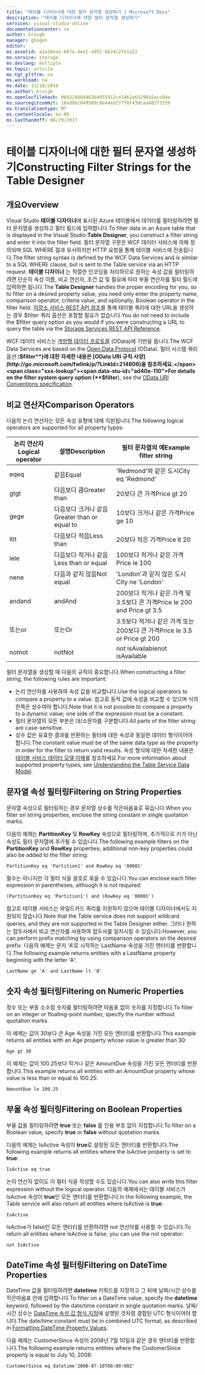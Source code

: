 ```yaml
---
title: "테이블 디자이너에 대한 필터 문자열 생성하기 | Microsoft Docs"
description: "테이블 디자이너에 대한 필터 문자열 생성하기"
services: visual-studio-online
documentationcenter: na
author: kraigb
manager: ghogen
editor: 
ms.assetid: a1a10ea1-687a-4ee1-a952-6b24c2fe1a22
ms.service: storage
ms.devlang: multiple
ms.topic: article
ms.tgt_pltfrm: na
ms.workload: na
ms.date: 11/18/2016
ms.author: kraigb
ms.openlocfilehash: 069224d84462b4955912ce1462a65298a5acc04a
ms.sourcegitcommit: 18ad9bc049589c8e44ed277f8f43dcaa483f3339
ms.translationtype: MT
ms.contentlocale: ko-KR
ms.lasthandoff: 08/29/2017
---
```

# <a name="constructing-filter-strings-for-the-table-designer"></a><span data-ttu-id="ad40e-103">테이블 디자이너에 대한 필터 문자열 생성하기</span><span class="sxs-lookup"><span data-stu-id="ad40e-103">Constructing Filter Strings for the Table Designer</span></span>
## <a name="overview"></a><span data-ttu-id="ad40e-104">개요</span><span class="sxs-lookup"><span data-stu-id="ad40e-104">Overview</span></span>
<span data-ttu-id="ad40e-105">Visual Studio **테이블 디자이너**에 표시된 Azure 테이블에서 데이터를 필터링하려면 필터 문자열을 생성하고 필터 필드에 입력합니다.</span><span class="sxs-lookup"><span data-stu-id="ad40e-105">To filter data in an Azure table that is displayed in the Visual Studio **Table Designer**, you construct a filter string and enter it into the filter field.</span></span> <span data-ttu-id="ad40e-106">필터 문자열 구문은 WCF 데이터 서비스에 의해 정의되며 SQL WHERE 절과 유사하지만 HTTP 요청을 통해 테이블 서비스에 전송됩니다.</span><span class="sxs-lookup"><span data-stu-id="ad40e-106">The filter string syntax is defined by the WCF Data Services and is similar to a SQL WHERE clause, but is sent to the Table service via an HTTP request.</span></span> <span data-ttu-id="ad40e-107">**테이블 디자이너** 는 적절한 인코딩을 처리하므로 원하는 속성 값을 필터링하려면 단순히 속성 이름, 비교 연산자, 조건 값 및 필요에 따라 부울 연산자를 필터 필드에 입력하면 됩니다.</span><span class="sxs-lookup"><span data-stu-id="ad40e-107">The **Table Designer** handles the proper encoding for you, so to filter on a desired property value, you need only enter the property name, comparison operator, criteria value, and optionally, Boolean operator in the filter field.</span></span> <span data-ttu-id="ad40e-108">[저장소 서비스 REST API 참조](http://go.microsoft.com/fwlink/p/?LinkId=400447)를 통해 테이블 쿼리에 대한 URL을 생성하는 경우 $filter 쿼리 옵션은 포함할 필요가 없습니다.</span><span class="sxs-lookup"><span data-stu-id="ad40e-108">You do not need to include the $filter query option as you would if you were constructing a URL to query the table via the [Storage Services REST API Reference](http://go.microsoft.com/fwlink/p/?LinkId=400447).</span></span>

<span data-ttu-id="ad40e-109">WCF 데이터 서비스는 [개방형 데이터 프로토콜](http://go.microsoft.com/fwlink/p/?LinkId=214805) (OData)에 기반을 둡니다.</span><span class="sxs-lookup"><span data-stu-id="ad40e-109">The WCF Data Services are based on the [Open Data Protocol](http://go.microsoft.com/fwlink/p/?LinkId=214805) (OData).</span></span> <span data-ttu-id="ad40e-110">필터 시스템 쿼리 옵션 (**$filter**)에 대한 자세한 내용은 [OData URI 규칙 사양](http://go.microsoft.com/fwlink/p/?LinkId=214806)을 참조하세요.</span><span class="sxs-lookup"><span data-stu-id="ad40e-110">For details on the filter system query option (**$filter**), see the [OData URI Conventions specification](http://go.microsoft.com/fwlink/p/?LinkId=214806).</span></span>

## <a name="comparison-operators"></a><span data-ttu-id="ad40e-111">비교 연산자</span><span class="sxs-lookup"><span data-stu-id="ad40e-111">Comparison Operators</span></span>
<span data-ttu-id="ad40e-112">다음의 논리 연산자는 모든 속성 유형에 대해 지원됩니다.</span><span class="sxs-lookup"><span data-stu-id="ad40e-112">The following logical operators are supported for all property types:</span></span>

| <span data-ttu-id="ad40e-113">논리 연산자</span><span class="sxs-lookup"><span data-stu-id="ad40e-113">Logical operator</span></span> | <span data-ttu-id="ad40e-114">설명</span><span class="sxs-lookup"><span data-stu-id="ad40e-114">Description</span></span> | <span data-ttu-id="ad40e-115">필터 문자열의 예</span><span class="sxs-lookup"><span data-stu-id="ad40e-115">Example filter string</span></span> |
| --- | --- | --- |
| <span data-ttu-id="ad40e-116">eq</span><span class="sxs-lookup"><span data-stu-id="ad40e-116">eq</span></span> |<span data-ttu-id="ad40e-117">같음</span><span class="sxs-lookup"><span data-stu-id="ad40e-117">Equal</span></span> |<span data-ttu-id="ad40e-118">'Redmond'와 같은 도시</span><span class="sxs-lookup"><span data-stu-id="ad40e-118">City eq 'Redmond'</span></span> |
| <span data-ttu-id="ad40e-119">gt</span><span class="sxs-lookup"><span data-stu-id="ad40e-119">gt</span></span> |<span data-ttu-id="ad40e-120">다음보다 큼</span><span class="sxs-lookup"><span data-stu-id="ad40e-120">Greater than</span></span> |<span data-ttu-id="ad40e-121">20보다 큰 가격</span><span class="sxs-lookup"><span data-stu-id="ad40e-121">Price gt 20</span></span> |
| <span data-ttu-id="ad40e-122">ge</span><span class="sxs-lookup"><span data-stu-id="ad40e-122">ge</span></span> |<span data-ttu-id="ad40e-123">다음보다 크거나 같음</span><span class="sxs-lookup"><span data-stu-id="ad40e-123">Greater than or equal to</span></span> |<span data-ttu-id="ad40e-124">10보다 크거나 같은 가격</span><span class="sxs-lookup"><span data-stu-id="ad40e-124">Price ge 10</span></span> |
| <span data-ttu-id="ad40e-125">lt</span><span class="sxs-lookup"><span data-stu-id="ad40e-125">lt</span></span> |<span data-ttu-id="ad40e-126">다음보다 적음</span><span class="sxs-lookup"><span data-stu-id="ad40e-126">Less than</span></span> |<span data-ttu-id="ad40e-127">20보다 적은 가격</span><span class="sxs-lookup"><span data-stu-id="ad40e-127">Price lt 20</span></span> |
| <span data-ttu-id="ad40e-128">le</span><span class="sxs-lookup"><span data-stu-id="ad40e-128">le</span></span> |<span data-ttu-id="ad40e-129">다음보다 적거나 같음</span><span class="sxs-lookup"><span data-stu-id="ad40e-129">Less than or equal</span></span> |<span data-ttu-id="ad40e-130">100보다 적거나 같은 가격</span><span class="sxs-lookup"><span data-stu-id="ad40e-130">Price le 100</span></span> |
| <span data-ttu-id="ad40e-131">ne</span><span class="sxs-lookup"><span data-stu-id="ad40e-131">ne</span></span> |<span data-ttu-id="ad40e-132">다음과 같지 않음</span><span class="sxs-lookup"><span data-stu-id="ad40e-132">Not equal</span></span> |<span data-ttu-id="ad40e-133">'London'과 같지 않은 도시</span><span class="sxs-lookup"><span data-stu-id="ad40e-133">City ne 'London'</span></span> |
| <span data-ttu-id="ad40e-134">and</span><span class="sxs-lookup"><span data-stu-id="ad40e-134">and</span></span> |<span data-ttu-id="ad40e-135">and</span><span class="sxs-lookup"><span data-stu-id="ad40e-135">And</span></span> |<span data-ttu-id="ad40e-136">200보다 적거나 같은 가격 및 3.5보다 큰 가격</span><span class="sxs-lookup"><span data-stu-id="ad40e-136">Price le 200 and Price gt 3.5</span></span> |
| <span data-ttu-id="ad40e-137">또는</span><span class="sxs-lookup"><span data-stu-id="ad40e-137">or</span></span> |<span data-ttu-id="ad40e-138">또는</span><span class="sxs-lookup"><span data-stu-id="ad40e-138">Or</span></span> |<span data-ttu-id="ad40e-139">3.5보다 적거나 같은 가격 또는 200보다 큰 가격</span><span class="sxs-lookup"><span data-stu-id="ad40e-139">Price le 3.5 or Price gt 200</span></span> |
| <span data-ttu-id="ad40e-140">not</span><span class="sxs-lookup"><span data-stu-id="ad40e-140">not</span></span> |<span data-ttu-id="ad40e-141">not</span><span class="sxs-lookup"><span data-stu-id="ad40e-141">Not</span></span> |<span data-ttu-id="ad40e-142">not isAvailable</span><span class="sxs-lookup"><span data-stu-id="ad40e-142">not isAvailable</span></span> |

<span data-ttu-id="ad40e-143">필터 문자열을 생성할 때 다음의 규칙이 중요합니다.</span><span class="sxs-lookup"><span data-stu-id="ad40e-143">When constructing a filter string, the following rules are important:</span></span>

* <span data-ttu-id="ad40e-144">논리 연산자를 사용하여 속성 값을 비교합니다.</span><span class="sxs-lookup"><span data-stu-id="ad40e-144">Use the logical operators to compare a property to a value.</span></span> <span data-ttu-id="ad40e-145">참고로 동적 값에 속성을 비교할 수 있으며 식의 한쪽은 상수여야 합니다.</span><span class="sxs-lookup"><span data-stu-id="ad40e-145">Note that it is not possible to compare a property to a dynamic value; one side of the expression must be a constant.</span></span>
* <span data-ttu-id="ad40e-146">필터 문자열의 모든 부분은 대/소문자를 구분합니다.</span><span class="sxs-lookup"><span data-stu-id="ad40e-146">All parts of the filter string are case-sensitive.</span></span>
* <span data-ttu-id="ad40e-147">상수 값은 유효한 결과를 반환하는 필터에 대한 속성과 동일한 데이터 형식이어야 합니다.</span><span class="sxs-lookup"><span data-stu-id="ad40e-147">The constant value must be of the same data type as the property in order for the filter to return valid results.</span></span> <span data-ttu-id="ad40e-148">속성 형식에 대한 자세한 내용은 [테이블 서비스 데이터 모델 이해](http://go.microsoft.com/fwlink/p/?LinkId=400448)를 참조하세요.</span><span class="sxs-lookup"><span data-stu-id="ad40e-148">For more information about supported property types, see [Understanding the Table Service Data Model](http://go.microsoft.com/fwlink/p/?LinkId=400448).</span></span>

## <a name="filtering-on-string-properties"></a><span data-ttu-id="ad40e-149">문자열 속성 필터링</span><span class="sxs-lookup"><span data-stu-id="ad40e-149">Filtering on String Properties</span></span>
<span data-ttu-id="ad40e-150">문자열 속성으로 필터링하는 경우 문자열 상수를 작은따옴표로 묶습니다.</span><span class="sxs-lookup"><span data-stu-id="ad40e-150">When you filter on string properties, enclose the string constant in single quotation marks.</span></span>

<span data-ttu-id="ad40e-151">다음의 예제는 **PartitionKey** 및 **RowKey** 속성으로 필터링하며, 추가적으로 키가 아닌 속성도 필터 문자열에 추가될 수 있습니다.</span><span class="sxs-lookup"><span data-stu-id="ad40e-151">The following example filters on the **PartitionKey** and **RowKey** properties; additional non-key properties could also be added to the filter string:</span></span>

    PartitionKey eq 'Partition1' and RowKey eq '00001'

<span data-ttu-id="ad40e-152">필수는 아니지만 각 필터 식을 괄호로 묶을 수 있습니다.</span><span class="sxs-lookup"><span data-stu-id="ad40e-152">You can enclose each filter expression in parentheses, although it is not required:</span></span>

    (PartitionKey eq 'Partition1') and (RowKey eq '00001')

<span data-ttu-id="ad40e-153">참고로 테이블 서비스는 와일드카드 쿼리를 지원하지 않으며 테이블 디자이너에서도 지원되지 않습니다.</span><span class="sxs-lookup"><span data-stu-id="ad40e-153">Note that the Table service does not support wildcard queries, and they are not supported in the Table Designer either.</span></span> <span data-ttu-id="ad40e-154">그러나 원하는 접두사에서 비교 연산자를 사용하여 접두사를 일치시킬 수 있습니다.</span><span class="sxs-lookup"><span data-stu-id="ad40e-154">However, you can perform prefix matching by using comparison operators on the desired prefix.</span></span> <span data-ttu-id="ad40e-155">다음의 예제는 문자 ‘A’로 시작하는 LastName 속성을 가진 엔터티를 반환합니다.</span><span class="sxs-lookup"><span data-stu-id="ad40e-155">The following example returns entities with a LastName property beginning with the letter 'A':</span></span>

    LastName ge 'A' and LastName lt 'B'

## <a name="filtering-on-numeric-properties"></a><span data-ttu-id="ad40e-156">숫자 속성 필터링</span><span class="sxs-lookup"><span data-stu-id="ad40e-156">Filtering on Numeric Properties</span></span>
<span data-ttu-id="ad40e-157">정수 또는 부동 소수점 숫자를 필터링하려면 따옴표 없이 숫자를 지정합니다.</span><span class="sxs-lookup"><span data-stu-id="ad40e-157">To filter on an integer or floating-point number, specify the number without quotation marks.</span></span>

<span data-ttu-id="ad40e-158">이 예제는 값이 30보다 큰 Age 속성을 가진 모든 엔터티를 반환합니다.</span><span class="sxs-lookup"><span data-stu-id="ad40e-158">This example returns all entities with an Age property whose value is greater than 30:</span></span>

    Age gt 30

<span data-ttu-id="ad40e-159">이 예제는 값이 100.25보다 작거나 같은 AmountDue 속성을 가진 모든 엔터티를 반환합니다.</span><span class="sxs-lookup"><span data-stu-id="ad40e-159">This example returns all entities with an AmountDue property whose value is less than or equal to 100.25:</span></span>

    AmountDue le 100.25

## <a name="filtering-on-boolean-properties"></a><span data-ttu-id="ad40e-160">부울 속성 필터링</span><span class="sxs-lookup"><span data-stu-id="ad40e-160">Filtering on Boolean Properties</span></span>
<span data-ttu-id="ad40e-161">부울 값을 필터링하려면 **true** 또는 **false** 를 인용 부호 없이 지정합니다.</span><span class="sxs-lookup"><span data-stu-id="ad40e-161">To filter on a Boolean value, specify **true** or **false** without quotation marks.</span></span>

<span data-ttu-id="ad40e-162">다음의 예제는 IsActive 속성이 **true**로 설정된 모든 엔터티를 반환합니다.</span><span class="sxs-lookup"><span data-stu-id="ad40e-162">The following example returns all entities where the IsActive property is set to **true**:</span></span>

    IsActive eq true

<span data-ttu-id="ad40e-163">논리 연산자 없이도 이 필터 식을 작성할 수도 있습니다.</span><span class="sxs-lookup"><span data-stu-id="ad40e-163">You can also write this filter expression without the logical operator.</span></span> <span data-ttu-id="ad40e-164">다음의 예제에서는 테이블 서비스가 IsActive 속성이 **true**인 모든 엔터티를 반환합니다.</span><span class="sxs-lookup"><span data-stu-id="ad40e-164">In the following example, the Table service will also return all entities where IsActive is **true**:</span></span>

    IsActive

<span data-ttu-id="ad40e-165">IsActive가 false인 모든 엔터티를 반환하려면 not 연산자를 사용할 수 있습니다.</span><span class="sxs-lookup"><span data-stu-id="ad40e-165">To return all entities where IsActive is false, you can use the not operator:</span></span>

    not IsActive

## <a name="filtering-on-datetime-properties"></a><span data-ttu-id="ad40e-166">DateTime 속성 필터링</span><span class="sxs-lookup"><span data-stu-id="ad40e-166">Filtering on DateTime Properties</span></span>
<span data-ttu-id="ad40e-167">DateTime 값을 필터링하려면 **datetime** 키워드를 지정하고 그 뒤에 날짜/시간 상수를 작은따옴표 안에 입력합니다.</span><span class="sxs-lookup"><span data-stu-id="ad40e-167">To filter on a DateTime value, specify the **datetime** keyword, followed by the date/time constant in single quotation marks.</span></span> <span data-ttu-id="ad40e-168">날짜/시간 상수는 [DateTime 속성 값 형식 지정](http://go.microsoft.com/fwlink/p/?LinkId=400449)에 설명된 것처럼 결합된 UTC 형식이어야 합니다.</span><span class="sxs-lookup"><span data-stu-id="ad40e-168">The date/time constant must be in combined UTC format, as described in [Formatting DateTime Property Values](http://go.microsoft.com/fwlink/p/?LinkId=400449).</span></span>

<span data-ttu-id="ad40e-169">다음 예제는 CustomerSince 속성이 2008년 7월 10일과 같은 경우 엔터티를 반환합니다.</span><span class="sxs-lookup"><span data-stu-id="ad40e-169">The following example returns entities where the CustomerSince property is equal to July 10, 2008:</span></span>

    CustomerSince eq datetime'2008-07-10T00:00:00Z'
